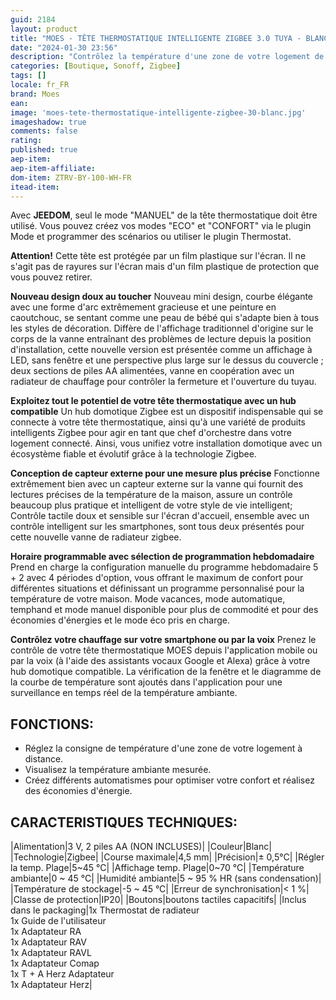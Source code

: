 ```yaml
---
guid: 2184
layout: product 
title: "MOES - TÊTE THERMOSTATIQUE INTELLIGENTE ZIGBEE 3.0 TUYA - BLANC"
date: "2024-01-30 23:56"
description: "Contrôlez la température d'une zone de votre logement de façon intelligente avec la tête thermostatique Zigbee MOES."
categories: [Boutique, Sonoff, Zigbee]
tags: []
locale: fr_FR
brand: Moes
ean: 
image: 'moes-tete-thermostatique-intelligente-zigbee-30-blanc.jpg'
imageshadow: true
comments: false
rating:  
published: true
aep-item: 
aep-item-affiliate: 
dom-item: ZTRV-BY-100-WH-FR
itead-item: 
---
```


Avec **JEEDOM**, seul le mode "MANUEL" de la tête thermostatique doit être utilisé. Vous pouvez créez vos modes "ECO" et "CONFORT" via le plugin Mode et programmer des scénarios ou utiliser le plugin Thermostat.

**Attention!** Cette tête est protégée par un film plastique sur l'écran. Il ne s'agit pas de rayures sur l'écran mais d'un film plastique de protection que vous pouvez retirer.

**Nouveau design doux au toucher**
Nouveau mini design, courbe élégante avec une forme d'arc extrêmement gracieuse et une peinture en caoutchouc, se sentant comme une peau de bébé qui s'adapte bien à tous les styles de décoration. Diffère de l'affichage traditionnel d'origine sur le corps de la vanne entraînant des problèmes de lecture depuis la position d'installation, cette nouvelle version est présentée comme un affichage à LED, sans fenêtre et une perspective plus large sur le dessus du couvercle ; deux sections de piles AA alimentées, vanne en coopération avec un radiateur de chauffage pour contrôler la fermeture et l'ouverture du tuyau.

**Exploitez tout le potentiel de votre tête thermostatique avec un hub compatible**
Un hub domotique Zigbee est un dispositif indispensable qui se connecte à votre tête thermostatique, ainsi qu'à une variété de produits intelligents Zigbee pour agir en tant que chef d'orchestre dans votre logement connecté. Ainsi, vous unifiez votre installation domotique avec un écosystème fiable et évolutif grâce à la technologie Zigbee.

**Conception de capteur externe pour une mesure plus précise**
Fonctionne extrêmement bien avec un capteur externe sur la vanne qui fournit des lectures précises de la température de la maison, assure un contrôle beaucoup plus pratique et intelligent de votre style de vie intelligent; Contrôle tactile doux et sensible sur l'écran d'accueil, ensemble avec un contrôle intelligent sur les smartphones, sont tous deux présentés pour cette nouvelle vanne de radiateur zigbee.

**Horaire programmable avec sélection de programmation hebdomadaire**
Prend en charge la configuration manuelle du programme hebdomadaire 5 + 2 avec 4 périodes d'option, vous offrant le maximum de confort pour différentes situations et définissant un programme personnalisé pour la température de votre maison. Mode vacances, mode automatique, temphand et mode manuel disponible pour plus de commodité et pour des économies d'énergies et le mode éco pris en charge.

**Contrôlez votre chauffage sur votre smartphone ou par la voix**
Prenez le contrôle de votre tête thermostatique MOES depuis l'application mobile ou par la voix (à l'aide des assistants vocaux Google et Alexa) grâce à votre hub domotique compatible. La vérification de la fenêtre et le diagramme de la courbe de température sont ajoutés dans l'application pour une surveillance en temps réel de la température ambiante.

## FONCTIONS:

- Réglez la consigne de température d'une zone de votre logement à distance.
- Visualisez la température ambiante mesurée.
- Créez différents automatismes pour optimiser votre confort et réalisez des économies d'énergie.
  
## CARACTERISTIQUES TECHNIQUES:

|Alimentation|3 V, 2 piles AA (NON INCLUSES)|
|Couleur|Blanc|
|Technologie|Zigbee|
|Course maximale|4,5 mm|
|Précision|± 0,5°C|
|Régler la temp. Plage|5~45 °C|
|Affichage temp. Plage|0~70 °C|
|Température ambiante|0 ~ 45 °C|
|Humidité ambiante|5 ~ 95 % HR (sans condensation)|
|Température de stockage|-5 ~ 45 °C|
|Erreur de synchronisation|< 1 %|
|Classe de protection|IP20|
|Boutons|boutons tactiles capacitifs|
|Inclus dans le packaging|1x Thermostat de radiateur<br>1x Guide de l'utilisateur<br>1x Adaptateur RA<br>1x Adaptateur RAV<br>1x Adaptateur RAVL<br>1x Adaptateur Comap<br>1x T + A Herz Adaptateur<br>1x Adaptateur Herz|
  